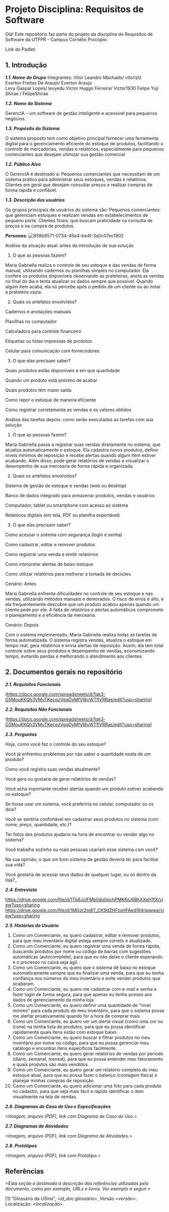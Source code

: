 # Projeto Disciplina: Requisitos de Software

[](https://github.com/CamilaDiasOliveira/requisitos-software?tab=readme-ov-file#projeto-disciplina-requisitos-de-software)

Olá! Este repositório faz parte do projeto da disciplina de Requisitos de Software da UTFPR - Campus Cornélio Procópio.

Link do Padlet:

## 1. Introdução

[](https://github.com/CamilaDiasOliveira/requisitos-software?tab=readme-ov-file#1-introdu%C3%A7%C3%A3o)

_**1.1. Nome do Grupo**_
Integrantes: 
            Vitor Leandro Machado/ vitorlzlz   
            Everton Freitas De Araujo/ Everton Araujo  
            Levy Gaspar Lopes/ levyedu
            Victor Huggo Ferreira/ Victor1930 
            Felipe Yuji Shirae / FelipeShirae
             

_**1.2. Nome do Sistema**_

GerencIA – um software de gestão inteligente e acessível para pequenos negócios.

_**1.3. Propósito do Sistema**_

O sistema proposto tem como objetivo principal fornecer uma ferramenta digital para o gerenciamento eficiente do estoque de produtos, facilitando o controle de mercadorias, vendas e relatórios, especialmente para pequenos comerciantes que desejam otimizar sua gestão comercial

_**1.2. Público Alvo**_

O GerencIA é destinado a:
Pequenos comerciantes que necessitam de um sistema prático para administrar seus estoques, vendas e relatórios.
Clientes em geral que desejam consultar preços e realizar compras de forma rápida e confiável.

_**1.3. Descrição dos usuários**_

Os grupos principais de usuários do sistema são:
Pequenos comerciantes: que gerenciam estoques e realizam vendas em estabelecimentos de pequeno porte.
Clientes finais: que buscam praticidade na consulta de preços e na compra de produtos.

_**Personas:**_
![858b9571-0734-45e4-be4f-3a0c07ec1902](https://github.com/user-attachments/assets/300e85b1-abca-4f55-b7e6-e9a27ea14847)

Análise da situação atual: antes da introdução de sua solução

1. O que as pessoas fazem?

Maria Gabriella realiza o controle de seu estoque e das vendas de forma manual, utilizando cadernos ou planilhas simples no computador. Ela confere os produtos disponíveis observando as prateleiras, anota as vendas no final do dia e tenta atualizar os dados sempre que possível. Quando algum item acaba, ela só percebe após o pedido de um cliente ou ao notar a prateleira vazia.

2. Quais os artefatos envolvidos?

Cadernos e anotações manuais

Planilhas no computador

Calculadora para controle financeiro

Etiquetas ou listas impressas de produtos

Celular para comunicação com fornecedores

3. O que elas precisam saber?

Quais produtos estão disponíveis e em que quantidade

Quando um produto está próximo de acabar

Quais produtos têm maior saída

Como repor o estoque de maneira eficiente

Como registrar corretamente as vendas e os valores obtidos


Análise das tarefas depois: como serão executadas as tarefas com sua solução

1. O que as pessoas fazem?

Maria Gabriella passa a registrar suas vendas diretamente no sistema, que atualiza automaticamente o estoque. Ela cadastra novos produtos, define níveis mínimos de reposição e recebe alertas quando algum item estiver acabando. Além disso, pode gerar relatórios de vendas e visualizar o desempenho de sua mercearia de forma rápida e organizada.

2. Quais os artefatos envolvidos?

Sistema de gestão de estoque e vendas (web ou desktop)

Banco de dados integrado para armazenar produtos, vendas e usuários

Computador, tablet ou smartphone com acesso ao sistema

Relatórios digitais (em tela, PDF ou planilha exportável)

3. O que elas precisam saber?

Como acessar o sistema com segurança (login e senha)

Como cadastrar, editar e remover produtos

Como registrar uma venda e emitir relatórios

Como interpretar alertas de baixo estoque

Como utilizar relatórios para melhorar a tomada de decisões

Cenário: Antes

Maria Gabriella enfrenta dificuldades no controle de seu estoque e nas vendas, utilizando métodos manuais e demorados. O risco de erros é alto, e ela frequentemente descobre que um produto acabou apenas quando um cliente pede por ele. A falta de relatórios e alertas automáticos compromete o planejamento e a eficiência da mercearia.

Cenário: Depois

Com o sistema implementado, Maria Gabriella realiza todas as tarefas de forma automatizada. O sistema registra vendas, atualiza o estoque em tempo real, gera relatórios e envia alertas de reposição. Assim, ela tem total controle sobre seus produtos e desempenho de vendas, economizando tempo, evitando perdas e melhorando o atendimento aos clientes.

## 2. Documentos gerais no repositório

[](https://github.com/CamilaDiasOliveira/requisitos-software?tab=readme-ov-file#2-documentos-gerais-no-reposit%C3%B3rio)

_**2.1. Requisitos Funcionais**_

(https://docs.google.com/spreadsheets/d/1qk3-G5MouKKQh3VMvTKecqzVgqDyMfVI8vWTflVRRas/edit?usp=sharing)

_**2.2. Requisitos Não Funcionais**_

(https://docs.google.com/spreadsheets/d/1qk3-G5MouKKQh3VMvTKecqzVgqDyMfVI8vWTflVRRas/edit?usp=sharing)

_**2.3. Perguntas**_

Hoje, como você faz o controle do seu estoque?

Você já enfrentou problemas por não saber a quantidade exata de um produto?

Como você registra suas vendas atualmente?

Você gera ou gostaria de gerar relatórios de vendas?

Você acha importante receber alertas quando um produto estiver acabando no estoque?

Se fosse usar um sistema, você preferiria no celular, computador ou os dois?

Você se sentiria confortável em cadastrar seus produtos no sistema (com nome, preço, quantidade, etc.)?

Ter fotos dos produtos ajudaria na hora de encontrar ou vender algo no sistema?

Você trabalha sozinho ou mais pessoas usariam esse sistema com você?

Na sua opinião, o que um bom sistema de gestão deveria ter para facilitar sua vida?

Você gostaria de acessar seus dados de qualquer lugar, ou só dentro da loja?_

_**2.4. Entrevista**_

https://drive.google.com/file/d/1Tb8JclFMb0do0pchPMK6iU6BhXXeH1fX/view?usp=sharing
https://drive.google.com/file/d/1MGzr2m8T_CK9dZHFzsHFAed194ripwqw/view?usp=sharing

_**2.5. Histórias do Usuário**_
1. Como um Comerciante, eu quero cadastrar, editar e remover produtos, para que meu inventário digital esteja sempre correto e atualizado.
2. Como um Comerciante, eu quero registrar uma venda de forma rápida, buscando produtos por nome ou código de barras com sugestões automáticas (autocomplete), para que eu não deixe o cliente esperando e o processo no caixa seja ágil.
3. Como um Comerciante, eu quero que o sistema dê baixa no estoque automaticamente sempre que eu finalizar uma venda, para que eu tenha confiança nos números do meu inventário e evite vender produtos que acabaram.
4. Como um Comerciante, eu quero me cadastrar com e-mail e senha e fazer login de forma segura, para que apenas eu tenha acesso aos dados de gerenciamento da minha loja.
5. Como um Comerciante, eu quero definir uma quantidade de "nível mínimo" para cada produto do meu inventário, para que o sistema possa me alertar proativamente quando for a hora de comprar mais
6. Como um Comerciante, eu quero ver um alerta visual (como uma cor ou ícone) na minha lista de produtos, para que eu possa identificar rapidamente quais itens estão com estoque baixo.
7. Como um Comerciante, eu quero buscar e filtrar produtos no meu inventário por nome ou código, para que eu possa gerenciar meu catálogo e encontrar itens específicos facilmente.
8. Como um Comerciante, eu quero gerar relatórios de vendas por período (diário, semanal, mensal), para que eu possa entender meu faturamento e quais produtos são mais vendidos.
9. Como um Comerciante, eu quero gerar um relatório completo do meu estoque atual, para que eu possa fazer o balanço (contagem física) e planejar minhas compras de reposição.
10. Como um Comerciante, eu quero adicionar uma foto para cada produto no cadastro, para que seja mais fácil e rápido identificar o item visualmente na tela de vendas.

_**2.6. Diagramas de Caso de Uso e Especificações**_

_<Imagem, arquivo (PDF), link com Diagrama de Caso de Uso.>_

_**2.7. Diagramas de Atividades**_

_<Imagem, arquivo (PDF), link com Diagrama de Atividades.>_

_**2.8. Protótipos**_

_<Imagem, arquivo (PDF), link com Protótipo.>_

## Referências

[](https://github.com/CamilaDiasOliveira/requisitos-software?tab=readme-ov-file#refer%C3%AAncias)

_<Esta seção é destinada à descrição das referências utilizadas pelo documento, como por exemplo, URLs e livros. Ver exemplo a seguir:>_

[1] “Glossário da  _USina_”, <_id_doc glossário_>, Versão <_versão_>. Localização: <_localização_>.
